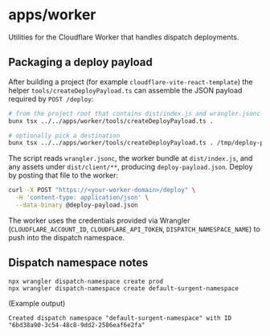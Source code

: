 # apps/worker

Utilities for the Cloudflare Worker that handles dispatch deployments.

## Packaging a deploy payload

After building a project (for example `cloudflare-vite-react-template`) the helper `tools/createDeployPayload.ts` can assemble the JSON payload required by `POST /deploy`:

```bash
# from the project root that contains dist/index.js and wrangler.jsonc
bunx tsx ../../apps/worker/tools/createDeployPayload.ts .

# optionally pick a destination
bunx tsx ../../apps/worker/tools/createDeployPayload.ts . /tmp/deploy-payload.json
```

The script reads `wrangler.jsonc`, the worker bundle at `dist/index.js`, and any assets under `dist/client/**`, producing `deploy-payload.json`. Deploy by posting that file to the worker:

```bash
curl -X POST "https://<your-worker-domain>/deploy" \
  -H 'content-type: application/json' \
  --data-binary @deploy-payload.json
```

The worker uses the credentials provided via Wrangler (`CLOUDFLARE_ACCOUNT_ID`, `CLOUDFLARE_API_TOKEN`, `DISPATCH_NAMESPACE_NAME`) to push into the dispatch namespace.

## Dispatch namespace notes

```
npx wrangler dispatch-namespace create prod
npx wrangler dispatch-namespace create default-surgent-namespace
```

(Example output)

```
Created dispatch namespace "default-surgent-namespace" with ID "6bd38a90-3c54-48c8-9dd2-2586eaf6e2fa"
```

